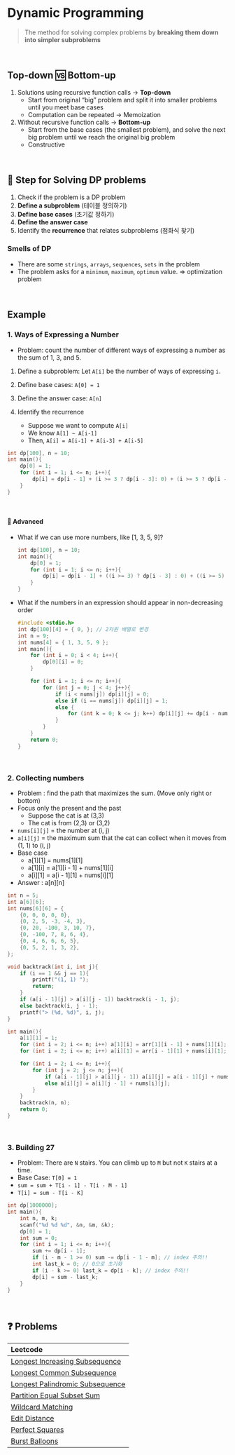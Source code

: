 # Dynamic Programming

> The method for solving complex problems by **breaking them down into simpler subproblems**

<br/>

## Top-down 🆚 Bottom-up

1. Solutions using recursive function calls → **Top-down**
   - Start from original “big” problem and split it into smaller problems until you meet base cases
   - Computation can be repeated → Memoization
2. Without recursive function calls → **Bottom-up**
   - Start from the base cases (the smallest problem), and solve the next big problem until we reach the original big problem
   - Constructive

<br/>

## 👟 Step for Solving DP problems

1. Check if the problem is a DP problem
2. **Define a subproblem** (테이블 정의하기)
3. **Define base cases** (초기값 정하기)
4. **Define the answer case**
5. Identify the **recurrence** that relates subproblems (점화식 찾기)

### Smells of DP

- There are some `strings`, `arrays`, `sequences`, `sets` in the problem
- The problem asks for a `minimum`, `maximum`, `optimum` value. ⇒ optimization problem

<br/>

## Example

### 1. Ways of Expressing a Number

- Problem: count the number of different ways of expressing a number as the sum of 1, 3, and 5.

1. Define a subproblem: Let `A[i]` be the number of ways of expressing `i`.
2. Define base cases: `A[0] = 1`
3. Define the answer case: `A[n]`
4. Identify the recurrence

   - Suppose we want to compute `A[i]`
   - We know `A[1] ~ A[i-1]`
   - Then, `A[i] = A[i-1] + A[i-3] + A[i-5]`

```cpp
int dp[100], n = 10;
int main(){
    dp[0] = 1;
    for (int i = 1; i <= n; i++){
        dp[i] = dp[i - 1] + (i >= 3 ? dp[i - 3]: 0) + (i >= 5 ? dp[i - 5] : 0);
    }
}

```

   <br/>

#### 🚀 Advanced

- What if we can use more numbers, like [1, 3, 5, 9]?

  ```cpp
  int dp[100], n = 10;
  int main(){
      dp[0] = 1;
      for (int i = 1; i <= n; i++){
          dp[i] = dp[i - 1] + ((i >= 3) ? dp[i - 3] : 0) + ((i >= 5) ? dp[i - 5] : 0) + ((i >= 9) ? dp[i - 9] : 0);
      }
  }
  ```

- What if the numbers in an expression should appear in non-decreasing order

  ```cpp
  #include <stdio.h>
  int dp[100][4] = { 0, }; // 2차원 배열로 변경
  int n = 9;
  int nums[4] = { 1, 3, 5, 9 };
  int main(){
      for (int i = 0; i < 4; i++){
          dp[0][i] = 0;
      }

      for (int i = 1; i <= n; i++){
          for (int j = 0; j < 4; j++){
              if (i < nums[j]) dp[i][j] = 0;
              else if (i == nums[j]) dp[i][j] = 1;
              else {
                  for (int k = 0; k <= j; k++) dp[i][j] += dp[i - nums[j]][k];
              }
          }
      }
      return 0;
  }
  ```

<br/>

### 2. Collecting numbers

- Problem : find the path that maximizes the sum. (Move only right or bottom)
- Focus only the present and the past
  - Suppose the cat is at (3,3)
  - The cat is from (2,3) or (3,2)
- `nums[i][j]` = the number at (i, j)
- `a[i][j]` = the maximum sum that the cat can collect when it moves from (1, 1) to (i, j)
- Base case
  - a[1][1] = nums[1][1]
  - a[1][i] = a[1][i - 1] + nums[1][i]
  - a[i][1] = a[i - 1][1] + nums[i][1]
- Answer : a[n][n]

```c
int n = 5;
int a[6][6];
int nums[6][6] = {
	{0, 0, 0, 0, 0},
	{0, 2, 5, -3, -4, 3},
    {0, 20, -100, 3, 10, 7},
    {0, -100, 7, 8, 6, 4},
    {0, 4, 6, 6, 6, 5},
    {0, 5, 2, 1, 3, 2},
};

void backtrack(int i, int j){
	if (i == 1 && j == 1){
		printf("(1, 1) ");
		return;
	}
	if (a[i - 1][j] > a[i][j - 1]) backtrack(i - 1, j);
	else backtrack(i, j - 1);
	printf("> (%d, %d)", i, j);
}

int main(){
	a[1][1] = 1;
	for (int i = 2; i <= n; i++) a[1][i] = arr[1][i - 1] + nums[1][i];
	for (int i = 2; i <= n; i++) a[i][1] = arr[i - 1][1] + nums[i][1];

	for (int i = 2; i <= n; i++){
		for (int j = 2; j <= n; j++){
			if (a[i - 1][j] > a[i][j - 1]) a[i][j] = a[i - 1][j] + nums[i][j];
			else a[i][j] = a[i][j - 1] + nums[i][j];
		}
	}
	backtrack(n, n);
	return 0;
}
```

<br/>

### 3. Building 27

- Problem: There are `N` stairs. You can climb up to `M` but not `K` stairs at a time.
- Base Case: `T[0] = 1`
- `sum = sum + T[i - 1] - T[i - M - 1]`
- `T[i] = sum - T[i - K]`

```c
int dp[1000000];
int main(){
	int n, m, k;
	scanf("%d %d %d", &n, &m, &k);
	dp[0] = 1;
	int sum = 0;
	for (int i = 1; i <= n; i++){
		sum += dp[i - 1];
		if (i - m - 1 >= 0) sum -= dp[i - 1 - m]; // index 주의!!
 		int last_k = 0; // 0으로 초기화
		if (i - k >= 0) last_k = dp[i - k]; // index 주의!!
		dp[i] = sum - last_k;
	}
}
```

<br/>

## ❓ Problems

| Leetcode                                                                                                                |
| :---------------------------------------------------------------------------------------------------------------------- |
| [Longest Increasing Subsequence](https://github.com/eunnbi/algorithm/blob/main/dynamic%20programming/leetcode/300.cpp)  |
| [Longest Common Subsequence](https://github.com/eunnbi/algorithm/blob/main/dynamic%20programming/leetcode/1143.cpp)     |
| [Longest Palindromic Subsequence](https://github.com/eunnbi/algorithm/blob/main/dynamic%20programming/leetcode/516.cpp) |
| [Partition Equal Subset Sum](https://github.com/eunnbi/algorithm/blob/main/dynamic%20programming/leetcode/416.cpp)      |
| [Wildcard Matching](https://github.com/eunnbi/algorithm/blob/main/dynamic%20programming/leetcode/44.cpp)                |
| [Edit Distance](https://github.com/eunnbi/algorithm/blob/main/dynamic%20programming/leetcode/72.cpp)                    |
| [Perfect Squares](https://github.com/eunnbi/algorithm/blob/main/dynamic%20programming/leetcode/279.cpp)                 |
| [Burst Balloons](https://github.com/eunnbi/algorithm/blob/main/dynamic%20programming/leetcode/312.cpp)                  |
